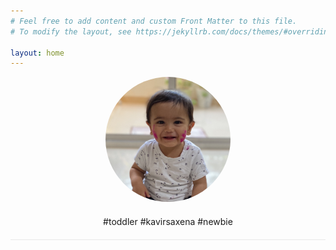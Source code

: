 ```yaml
---
# Feel free to add content and custom Front Matter to this file.
# To modify the layout, see https://jekyllrb.com/docs/themes/#overriding-theme-defaults

layout: home
---
```

<div style="border-bottom: 1px solid #e8e8e8;margin-bottom: 20px;">
<div align="center">
<img src="./kavir.jpg" style="width: 200px; height: 200px; border-radius: 50%;"><!-- border:5px solid white; -->
<div style="margin-top:20px;margin-bottom:20px;">
<span class="post-meta">
#toddler #kavirsaxena #newbie
</span>
</div>
</div>
</div>
